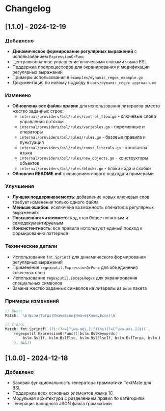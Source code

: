 # Changelog

## [1.1.0] - 2024-12-19

### Добавлено
- **Динамическое формирование регулярных выражений** с использованием `ExpressionOrFunc`
- Централизованное управление ключевыми словами языка BSL
- Поддержка препроцессоров для экранирования и модификации регулярных выражений
- Примеры использования в `examples/dynamic_regex_example.go`
- Документация по новому подходу в `docs/dynamic_regex_approach.md`

### Изменено
- **Обновлены все файлы правил** для использования литералов вместо жестко заданных строк:
  - `internal/providers/bsl/rules/control_flow.go` - ключевые слова управления потоком
  - `internal/providers/bsl/rules/variables.go` - переменные и операторы
  - `internal/providers/bsl/rules/rules.go` - базовые правила и пунктуация
  - `internal/providers/bsl/rules/const_literals.go` - константы языка
  - `internal/providers/bsl/rules/new_objects.go` - конструкторы объектов
  - `internal/providers/bsl/rules/blocks.go` - блоки кода и скобки
- **Обновлен README.md** с описанием нового подхода и примерами

### Улучшения
- **Лучшая поддерживаемость**: добавление новых ключевых слов требует изменения только одного файла
- **Меньше ошибок**: исключена возможность опечаток в регулярных выражениях
- **Повышенная читаемость**: код стал более понятным и самодокументируемым
- **Консистентность**: все правила используют единый подход к формированию паттернов

### Технические детали
- Использование `fmt.Sprintf` для динамического формирования регулярных выражений
- Применение `regexputil.ExpressionOrFunc` для объединения ключевых слов
- Использование `regexputil.EscapeRegex` для экранирования специальных символов
- Замена жестко заданных символов на литералы из `bslm` пакета

### Примеры изменений
```go
// Было:
Match: `\b(Если|Тогда|ИначеЕсли|Иначе|КонецЕсли)\b`

// Стало:
Match: fmt.Sprintf(`(?i:(?<=[^\wа-яё\.]|^)(%s)(?=[^\wа-яё\.]|$))`,
    regexputil.ExpressionOrFunc([]bslm.BslKeywords{
        bslm.BslIf, bslm.BslElse, bslm.BslElseIf, bslm.BslТогда, bslm.BslEndIf
    }, nil))
```

## [1.0.0] - 2024-12-18

### Добавлено
- Базовая функциональность генератора грамматики TextMate для BSL
- Поддержка всех основных элементов языка 1С
- Модульная архитектура с разделением правил по категориям
- Генерация валидного JSON файла грамматики 